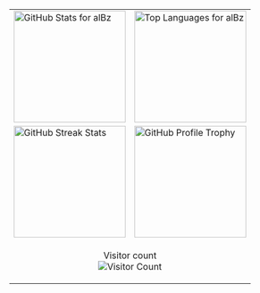 <table>
  <tr>
    <td>
      <a href="https://github.com/albertobarrago">
        <img height="200" src="https://my-stats-43gk.vercel.app/api?username=albertobarrago&show_icons=true&theme=merko&hide=contribs,issues&rank_icon=github&include_all_commits=true&card_width=200" alt="GitHub Stats for alBz" />
      </a>
    </td>
    <td>
      <a href="https://github.com/albertobarrago">
        <img height="200" src="https://my-stats-43gk.vercel.app/api/top-langs/?username=albertobarrago&hide=html,scss,css&langs_count=8&layout=compact&theme=merko&card_width=200" alt="Top Languages for alBz" />
      </a>
    </td>
  </tr>
  <tr>
    <td>
      <img height="200" src="https://github-readme-streak-stats-git-main-davids-projects-ad77adcc.vercel.app/?user=albertobarrago&theme=merko" alt="GitHub Streak Stats" />
    </td>
    <td>
      <img height="200" src="https://github-profile-trophy.vercel.app/?username=albertobarrago&theme=merko&no-frame=true&title=Stars,Followers,Commits&column=-1" alt="GitHub Profile Trophy" />
    </td>
  </tr>
  <tr>
    <td colspan="2" align="center">
      <p>
        Visitor count<br>
        <img src="https://profile-counter.glitch.me/_albertobarrago/count.svg" alt="Visitor Count" />
      </p>
    </td>
  </tr>
</table>
